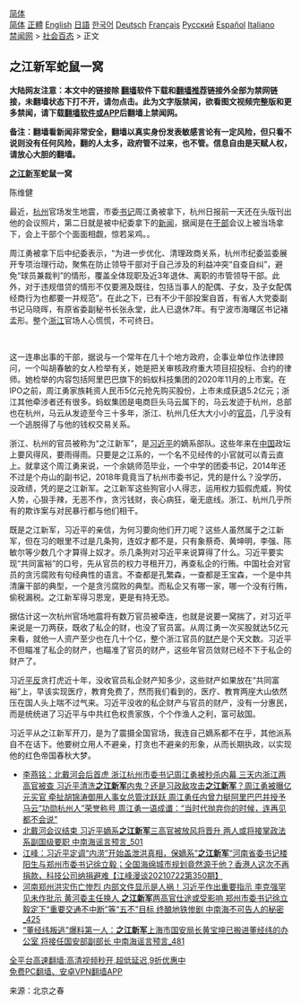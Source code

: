  <!-- 面包屑导航 --> <div class="breadcrumb"><!-- GTranslate: https://gtranslate.io/ -->  <div class="switcher notranslate">  <div class="selected">  <a href="#" onclick="return false;"> 简体</a>  </div>  <div class="option">  <a href="https://www.bannedbook.org" onclick="doGTranslate('zh-CN|zh-CN');jQuery('div.switcher div.selected a').html(jQuery(this).html());return false;" title="简体中文" class="nturl selected"> 简体</a>  <a href="https://www.bannedbook.org/zh-tw/" onclick="doGTranslate('zh-CN|zh-TW');jQuery('div.switcher div.selected a').html(jQuery(this).html());return false;" title="繁體中文" class="nturl"> 正體</a>  <a href="https://www.bannedbook.org/en/" onclick="doGTranslate('zh-CN|en');jQuery('div.switcher div.selected a').html(jQuery(this).html());return false;" title="English" class="nturl"> English</a>  <a href="https://www.bannedbook.org/ja/" onclick="doGTranslate('zh-CN|ja');jQuery('div.switcher div.selected a').html(jQuery(this).html());return false;" title="日本語" class="nturl"> 日語</a>  <a href="https://www.bannedbook.org/ko/" onclick="doGTranslate('zh-CN|ko');jQuery('div.switcher div.selected a').html(jQuery(this).html());return false;" title="한국어" class="nturl"> 한국어</a>  <a href="https://www.bannedbook.org/de/" onclick="doGTranslate('zh-CN|de');jQuery('div.switcher div.selected a').html(jQuery(this).html());return false;" title="Deutsch" class="nturl"> Deutsch</a>  <a href="https://www.bannedbook.org/fr/" onclick="doGTranslate('zh-CN|fr');jQuery('div.switcher div.selected a').html(jQuery(this).html());return false;" title="Français" class="nturl"> Français</a>  <a href="https://www.bannedbook.org/ru/" onclick="doGTranslate('zh-CN|ru');jQuery('div.switcher div.selected a').html(jQuery(this).html());return false;" title="Русский" class="nturl"> Русский</a>  <a href="https://www.bannedbook.org/es/" onclick="doGTranslate('zh-CN|es');jQuery('div.switcher div.selected a').html(jQuery(this).html());return false;" title="Español" class="nturl"> Español</a>  <a href="https://www.bannedbook.org/it/" onclick="doGTranslate('zh-CN|it');jQuery('div.switcher div.selected a').html(jQuery(this).html());return false;" title="Italiano" class="nturl"> Italiano</a>  </div>  </div>      <div class='breadcrumb-sub'><!-- Breadcrumb NavXT 6.3.0 --> <a href="https://www.bannedbook.org/" class="home">禁闻网</a> &gt; <a href="https://www.bannedbook.org/bnews/baitai/" class="category">社会百态</a> &gt; 正文</div></div><h2>之江新军蛇鼠一窝</h2> <p class="notice"><b>大陆网友注意：本文中的链接除 <a href="https://github.com/bannedbook/fanqiang" >翻墙</a>软件下载和<a href="https://github.com/killgcd/justmysocks/blob/master/README.md">翻墙推荐</a>链接外全部为禁网链接，未翻墙状态下打不开，请勿点击。此为文字版禁闻，欲看图文视频完整版和更多禁闻，请下载<a href="https://github.com/bannedbook/fanqiang">翻墙软件或APP</a>后翻墙上禁闻网。</p><p>备注：翻墙看新闻非常安全，翻墙以真实身份发表敏感言论有一定风险，但只看不说则没有任何风险，翻的人太多，政府管不过来，也不管。信息自由是天赋人权，请放心大胆的翻墙。</b></p>  <div class="entry"> <p><strong><a href="https://www.bannedbook.org/bnews/tag/%e4%b9%8b%e6%b1%9f%e6%96%b0%e5%86%9b/" class="st_tag internal_tag" rel="tag" title="标签 之江新军 下的日志">之江新军</a>蛇鼠一窝</strong></p> <p>陈维健</p> <p  >最近，<a href="https://www.bannedbook.org/bnews/tag/%e6%9d%ad%e5%b7%9e/" class="st_tag internal_tag" rel="tag" title="标签 杭州 下的日志">杭州</a>官场发生地震，市委<a href="https://www.bannedbook.org/bnews/tag/%e4%b9%a6%e8%ae%b0/" class="st_tag internal_tag" rel="tag" title="标签 书记 下的日志">书记</a>周江勇被拿下，杭州日报前一天还在头版刊出他的会议照片，第二日就是被中纪委拿下的<span class='wp_keywordlink_affiliate'><a href="https://www.bannedbook.org/" title="新闻">新闻</a></span>，据闻是在<a href="https://www.bannedbook.org/bnews/tag/%E5%B9%B2%E9%83%A8/" class="st_tag internal_tag" rel="tag" title="标签 干部 下的日志">干部</a>会议上被当场拿下，会上干部个个面面相觑，惊若呆鸡。。</p>  <p  >周江勇被拿下后中纪委表示，&ldquo;为进一步优化、清理政商关系，杭州市纪委监委展开专项治理行动，聚焦在防止领导干部对于自己涉及的利益冲突&ldquo;自查自纠&rdquo;，避免&ldquo;球员兼裁判&rdquo;的情形，覆盖全体现职及近3年退休、离职的市管领导干部。此外，对于违规借贷的情形不仅要溯及既往，包括当事人的配偶、子女，及子女配偶经商行为也都要一并规范&rdquo;。在此之下，已有不少干部投案自首，有省人大党委副书记马晓晖，有原省委副秘书长张永堂，此人已退休7年。有宁波市海曙区书记褚孟形。整个<a href="https://www.bannedbook.org/bnews/tag/%e6%b5%99%e6%b1%9f/" class="st_tag internal_tag" rel="tag" title="标签 浙江 下的日志">浙江</a>官场人心慌慌，不可终日。</p> <p> &nbsp;</p> <p  >这一连串出事的干部，据说与一个常年在几十个地方政府，企事业单位作法律顾问，一个叫胡春敏的女人检举有关，她是把关审核政府重大项目招投标、合约的律师。她检举的内容包括阿里巴巴旗下的蚂蚁科技集团的2020年11月的上市案。在IPO之前，周江勇家族耗资人民币5亿元抢先购买股份，上市未成获退5.2亿元；浙江其他牵涉者还有很多。蚂蚁集团是电商巨头马云属下的，马云发迹于杭州，总部也在杭州，马云从发迹至今三十多年，浙江、杭州几任大大小小的<a href="https://www.bannedbook.org/bnews/tag/%E5%AE%98%E5%91%98/" class="st_tag internal_tag" rel="tag" title="标签 官员 下的日志">官员</a>，几乎没有一个逃脱得了与他的钱权交易关系。</p>  <p  >浙江、杭州的官员被称为&ldquo;之江新军&rdquo;，是<a href="https://www.bannedbook.org/bnews/tag/%e4%b9%a0%e8%bf%91%e5%b9%b3/" class="st_tag internal_tag" rel="tag" title="标签 习近平 下的日志">习近平</a>的嫡系部队。这些年来在<span class='wp_keywordlink_affiliate'><a href="https://www.bannedbook.org/" title="中国" target="_blank">中国</a></span>政坛上要风得风，要雨得雨。只要是之江系的，一个名不见经传的小官就可以青云直上。就拿这个周江勇来说，一个余姚师范毕业，一个中学的团委书记，2014年还不过是个舟山的副书记，2018年竟竟当了杭州市委书记，凭的是什么？没学历，没政绩，凭的是之江新军。之江新军这些狗官小人得志，运用权力狐假虎威，狗仗人势，心狠手辣，无恶不作，贪污钱财，丧心病狂，毫无底线。浙江、杭州几乎所有的欺诈案与对民暴行都与他们相干。</p> <p  >既是之江新军，习近平的亲信，为何习要向他们开刀呢？这些人虽然属于之江新军，但在习的眼里不过是几条狗，连奴才都不是，只有象蔡奇、黄坤明，李强、陈敏尔等少数几个才算得上奴才。杀几条狗对习近平来说算得了什么。习近平要实现&ldquo;共同富裕&rdquo;的口号，先从官员的权力寻租开刀，再查私企的行贿。中国社会对官员的贪污腐败有句经典性的语言。不查都是孔繁森，一查都是王宝森，一个是中共清廉干部的典型，一个是贪污腐败的典型。而私企又有哪一家，哪一个没有行贿，偷税漏税。之江新军得习恩宠，更是有持无恐。</p> <p  >据估计这一次杭州官场地震将有数万官员被牵连，也就是说要一窝揣了，对习近平来说是一刀两获，既收了私企的财，也没了官员富。从周江勇一次买股就达5亿元来看，就他一人资产至少也在几十个亿，整个浙江官员的<a href="https://www.bannedbook.org/bnews/tag/%E8%B4%A2%E4%BA%A7/" class="st_tag internal_tag" rel="tag" title="标签 财产 下的日志">财产</a>是个天文数。习近平不但瞄准了私企的财产，也瞄准了官员的财产，这些年官员敛财已经不下于私企的财产了。</p>  <p  >习近<span class='wp_keywordlink'><a href="https://www.bannedbook.org/forum11/topic332.html" title="禁片：平反的把戏" target="_blank">平反</a></span>贪打虎近十年，没收官员私企财产知多少，这些财产如果放在&ldquo;共同富裕&rdquo;上，早该实现医疗，教育免费了，然而我们看到的，医疗、教育两座大山依然压在国人头上喘不过气来。习近平没收的私企财产与官员的财产，没有一分惠民，而是统统进了习近平与中共红色权贵家族，个个作渔人之利，富可敌国。</p> <p  >习近平从之江新军开刀，是为了震摄全国官场，我连自己嫡系都不在乎，其他派系自不在话下。他要树立用人不避亲，打贪也不避亲的形象，从而长期执政，以实现他的红色帝国春秋大梦。</p> <ul class='op-related-articles' title='相关阅读'> <li><a href='https://www.bannedbook.org/bnews/comments/20210822/1610825.html' target='_blank'>李燕铭：北戴河会后首虎 浙江杭州市委书记周江勇被秒杀内幕 三天内浙江两高官被查 习近平清洗<b>之江新军</b>内鬼？还是习政敌攻击<b>之江新军</b>？周江勇被曝亿元买官 牵扯胡锦涛御用人事女总管沈跃跃 周江勇任内曾力挺阿里巴巴并授予马云“功勋杭州人”荣誉称号 周江勇一语成谶：“当时代抛弃你的时候，连再见都不会说”</a></li> <li><a href='https://www.bannedbook.org/bnews/comments/20210820/1609443.html' target='_blank'>北戴河会议结束 习近平嫡系<b>之江新军</b>三高官被放风将晋升 两人或将接掌政法系副国级要职 中南海谣言预言_501</a></li> <li><a href='https://www.bannedbook.org/bnews/cbnews/20210723/1592637.html' target='_blank'>江峰：习近平定调“内涝”开始盖泄洪真相，保嫡系”<b>之江新军</b>“河南省委书记楼阳生与郑州市委书记徐立毅；全国海绵城市规划竟然源于他？香港人这次不再捐款，科技公司纳捐避难【江峰漫谈20210722第350期】</a></li> <li><a href='https://www.bannedbook.org/bnews/comments/20210722/1592021.html' target='_blank'>河南郑州洪灾伤亡惨烈 内部文件显示是人祸！习近平作出重要指示 李克强罕见未作批示 黄河委主任换人 <b>之江新军</b>两高官仕途或受影响 郑州市委书记徐立毅定下“重要交通不中断”等“五不”目标 终酿地铁惨剧 中南海不可告人的秘密_425</a></li> <li><a href='https://www.bannedbook.org/bnews/comments/20210621/1571085.html' target='_blank'>“董经纬叛逃”爆料第一人：<b>之江新军</b>上海市国安局长黄宝坤已搬进董经纬的办公室 将接任国安部副部长 中南海谣言预言_481</a></li> </ul> <p class="texttj"> <a href="https://github.com/bannedbook/fanqiang/wiki/V2ray%E6%9C%BA%E5%9C%BA" target="_blank">全平台高速翻墙:高清视频秒开,超低延迟,9折优惠中</a><br/> <a href="https://github.com/bannedbook/fanqiang/wiki/%E7%A6%81%E9%97%BB%E7%BD%91%E5%AE%89%E5%8D%93%E7%BF%BB%E5%A2%99%E6%96%B0%E9%97%BBAPP" target="_blank">免费PC翻墙、安卓VPN翻墙APP</a></p> <p>来源：北京之春</p><a name='sharetosocial'></a>  <div style="margin-bottom:5px;padding-bottom:5px;clear:both"> <div id="archive-pix-1" class="banner-ads"> <!-- AuctionX Display platform tag START --> <div id="26318x728x90x621x_ADSLOT2" clicktrack="%%CLICK_URL_ESC%%"></div> <!-- AuctionX Display platform tag END --> </div> <div id="archive-pix-2" class="banner-ads"> <!-- AuctionX Display platform tag START --> <div id="26315x300x250x621x_ADSLOT2" clicktrack="%%CLICK_URL_ESC%%"></div> <!-- AuctionX Display platform tag END --> </div> </div>  <div id="archive-pix-1" class="banner-ads"> <!-- AuctionX Display platform tag START --> <div id="26318x728x90x621x_ADSLOT3" clicktrack="%%CLICK_URL_ESC%%"></div> <!-- AuctionX Display platform tag END --> </div> </div><!--END ENTRY--> 